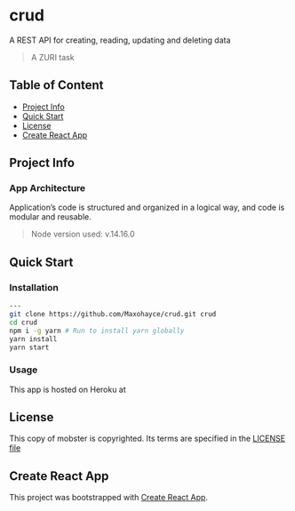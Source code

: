 # crud

<!-- TODO: Add Codacy Bade -->

A REST API for creating, reading, updating and deleting data

> A ZURI task

## Table of Content

- [Project Info](#project-info)
- [Quick Start](#quick-start)
- [License](#license)
- [Create React App](#create-react-app)

## Project Info

### App Architecture

Application’s code is structured and organized in a logical way, and code is modular and reusable.

> Node version used: v.14.16.0

## Quick Start

### Installation

```bash
---
git clone https://github.com/Maxohayce/crud.git crud
cd crud
npm i -g yarn # Run to install yarn globally
yarn install
yarn start
```

### Usage

This app is hosted on Heroku at

<!-- TODO: Add Heoku live link -->

## License

This copy of mobster is copyrighted. Its terms are specified in the [LICENSE file](LICENSE)

## Create React App

This project was bootstrapped with [Create React App](https://github.com/facebookincubator/create-react-app).
